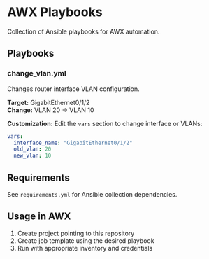 # AWX Playbooks

Collection of Ansible playbooks for AWX automation.

## Playbooks

### change_vlan.yml
Changes router interface VLAN configuration.

**Target:** GigabitEthernet0/1/2  
**Change:** VLAN 20 → VLAN 10

**Customization:**
Edit the `vars` section to change interface or VLANs:
```yaml
vars:
  interface_name: "GigabitEthernet0/1/2"
  old_vlan: 20
  new_vlan: 10
```

## Requirements
See `requirements.yml` for Ansible collection dependencies.

## Usage in AWX
1. Create project pointing to this repository
2. Create job template using the desired playbook
3. Run with appropriate inventory and credentials
